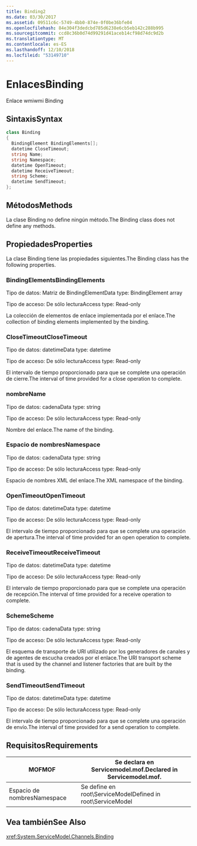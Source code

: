 ```yaml
---
title: Binding2
ms.date: 03/30/2017
ms.assetid: 09511c6c-5749-4bb0-874e-0f0be36bfe04
ms.openlocfilehash: 84e304f3dedcbd785d6238e6cb5eb142c288b995
ms.sourcegitcommit: ccd8c36b0d74d99291d41aceb14cf98d74dc9d2b
ms.translationtype: MT
ms.contentlocale: es-ES
ms.lasthandoff: 12/10/2018
ms.locfileid: "53149710"
---
```

# <a name="binding"></a><span data-ttu-id="6c358-102">Enlaces</span><span class="sxs-lookup"><span data-stu-id="6c358-102">Binding</span></span>
<span data-ttu-id="6c358-103">Enlace wmi</span><span class="sxs-lookup"><span data-stu-id="6c358-103">wmi Binding</span></span>  
  
## <a name="syntax"></a><span data-ttu-id="6c358-104">Sintaxis</span><span class="sxs-lookup"><span data-stu-id="6c358-104">Syntax</span></span>  
  
```csharp
class Binding  
{  
  BindingElement BindingElements[];  
  datetime CloseTimeout;  
  string Name;  
  string Namespace;  
  datetime OpenTimeout;  
  datetime ReceiveTimeout;  
  string Scheme;  
  datetime SendTimeout;  
};  
```  
  
## <a name="methods"></a><span data-ttu-id="6c358-105">Métodos</span><span class="sxs-lookup"><span data-stu-id="6c358-105">Methods</span></span>  
 <span data-ttu-id="6c358-106">La clase Binding no define ningún método.</span><span class="sxs-lookup"><span data-stu-id="6c358-106">The Binding class does not define any methods.</span></span>  
  
## <a name="properties"></a><span data-ttu-id="6c358-107">Propiedades</span><span class="sxs-lookup"><span data-stu-id="6c358-107">Properties</span></span>  
 <span data-ttu-id="6c358-108">La clase Binding tiene las propiedades siguientes.</span><span class="sxs-lookup"><span data-stu-id="6c358-108">The Binding class has the following properties.</span></span>  
  
### <a name="bindingelements"></a><span data-ttu-id="6c358-109">BindingElements</span><span class="sxs-lookup"><span data-stu-id="6c358-109">BindingElements</span></span>  
 <span data-ttu-id="6c358-110">Tipo de datos: Matriz de BindingElement</span><span class="sxs-lookup"><span data-stu-id="6c358-110">Data type: BindingElement array</span></span>  
  
 <span data-ttu-id="6c358-111">Tipo de acceso: De sólo lectura</span><span class="sxs-lookup"><span data-stu-id="6c358-111">Access type: Read-only</span></span>  
  
 <span data-ttu-id="6c358-112">La colección de elementos de enlace implementada por el enlace.</span><span class="sxs-lookup"><span data-stu-id="6c358-112">The collection of binding elements implemented by the binding.</span></span>  
  
### <a name="closetimeout"></a><span data-ttu-id="6c358-113">CloseTimeout</span><span class="sxs-lookup"><span data-stu-id="6c358-113">CloseTimeout</span></span>  
 <span data-ttu-id="6c358-114">Tipo de datos: datetime</span><span class="sxs-lookup"><span data-stu-id="6c358-114">Data type: datetime</span></span>  
  
 <span data-ttu-id="6c358-115">Tipo de acceso: De sólo lectura</span><span class="sxs-lookup"><span data-stu-id="6c358-115">Access type: Read-only</span></span>  
  
 <span data-ttu-id="6c358-116">El intervalo de tiempo proporcionado para que se complete una operación de cierre.</span><span class="sxs-lookup"><span data-stu-id="6c358-116">The interval of time provided for a close operation to complete.</span></span>  
  
### <a name="name"></a><span data-ttu-id="6c358-117">nombre</span><span class="sxs-lookup"><span data-stu-id="6c358-117">Name</span></span>  
 <span data-ttu-id="6c358-118">Tipo de datos: cadena</span><span class="sxs-lookup"><span data-stu-id="6c358-118">Data type: string</span></span>  
  
 <span data-ttu-id="6c358-119">Tipo de acceso: De sólo lectura</span><span class="sxs-lookup"><span data-stu-id="6c358-119">Access type: Read-only</span></span>  
  
 <span data-ttu-id="6c358-120">Nombre del enlace.</span><span class="sxs-lookup"><span data-stu-id="6c358-120">The name of the binding.</span></span>  
  
### <a name="namespace"></a><span data-ttu-id="6c358-121">Espacio de nombres</span><span class="sxs-lookup"><span data-stu-id="6c358-121">Namespace</span></span>  
 <span data-ttu-id="6c358-122">Tipo de datos: cadena</span><span class="sxs-lookup"><span data-stu-id="6c358-122">Data type: string</span></span>  
  
 <span data-ttu-id="6c358-123">Tipo de acceso: De sólo lectura</span><span class="sxs-lookup"><span data-stu-id="6c358-123">Access type: Read-only</span></span>  
  
 <span data-ttu-id="6c358-124">Espacio de nombres XML del enlace.</span><span class="sxs-lookup"><span data-stu-id="6c358-124">The XML namespace of the binding.</span></span>  
  
### <a name="opentimeout"></a><span data-ttu-id="6c358-125">OpenTimeout</span><span class="sxs-lookup"><span data-stu-id="6c358-125">OpenTimeout</span></span>  
 <span data-ttu-id="6c358-126">Tipo de datos: datetime</span><span class="sxs-lookup"><span data-stu-id="6c358-126">Data type: datetime</span></span>  
  
 <span data-ttu-id="6c358-127">Tipo de acceso: De sólo lectura</span><span class="sxs-lookup"><span data-stu-id="6c358-127">Access type: Read-only</span></span>  
  
 <span data-ttu-id="6c358-128">El intervalo de tiempo proporcionado para que se complete una operación de apertura.</span><span class="sxs-lookup"><span data-stu-id="6c358-128">The interval of time provided for an open operation to complete.</span></span>  
  
### <a name="receivetimeout"></a><span data-ttu-id="6c358-129">ReceiveTimeout</span><span class="sxs-lookup"><span data-stu-id="6c358-129">ReceiveTimeout</span></span>  
 <span data-ttu-id="6c358-130">Tipo de datos: datetime</span><span class="sxs-lookup"><span data-stu-id="6c358-130">Data type: datetime</span></span>  
  
 <span data-ttu-id="6c358-131">Tipo de acceso: De sólo lectura</span><span class="sxs-lookup"><span data-stu-id="6c358-131">Access type: Read-only</span></span>  
  
 <span data-ttu-id="6c358-132">El intervalo de tiempo proporcionado para que se complete una operación de recepción.</span><span class="sxs-lookup"><span data-stu-id="6c358-132">The interval of time provided for a receive operation to complete.</span></span>  
  
### <a name="scheme"></a><span data-ttu-id="6c358-133">Scheme</span><span class="sxs-lookup"><span data-stu-id="6c358-133">Scheme</span></span>  
 <span data-ttu-id="6c358-134">Tipo de datos: cadena</span><span class="sxs-lookup"><span data-stu-id="6c358-134">Data type: string</span></span>  
  
 <span data-ttu-id="6c358-135">Tipo de acceso: De sólo lectura</span><span class="sxs-lookup"><span data-stu-id="6c358-135">Access type: Read-only</span></span>  
  
 <span data-ttu-id="6c358-136">El esquema de transporte de URI utilizado por los generadores de canales y de agentes de escucha creados por el enlace.</span><span class="sxs-lookup"><span data-stu-id="6c358-136">The URI transport scheme that is used by the channel and listener factories that are built by the binding.</span></span>  
  
### <a name="sendtimeout"></a><span data-ttu-id="6c358-137">SendTimeout</span><span class="sxs-lookup"><span data-stu-id="6c358-137">SendTimeout</span></span>  
 <span data-ttu-id="6c358-138">Tipo de datos: datetime</span><span class="sxs-lookup"><span data-stu-id="6c358-138">Data type: datetime</span></span>  
  
 <span data-ttu-id="6c358-139">Tipo de acceso: De sólo lectura</span><span class="sxs-lookup"><span data-stu-id="6c358-139">Access type: Read-only</span></span>  
  
 <span data-ttu-id="6c358-140">El intervalo de tiempo proporcionado para que se complete una operación de envío.</span><span class="sxs-lookup"><span data-stu-id="6c358-140">The interval of time provided for a send operation to complete.</span></span>  
  
## <a name="requirements"></a><span data-ttu-id="6c358-141">Requisitos</span><span class="sxs-lookup"><span data-stu-id="6c358-141">Requirements</span></span>  
  
|<span data-ttu-id="6c358-142">MOF</span><span class="sxs-lookup"><span data-stu-id="6c358-142">MOF</span></span>|<span data-ttu-id="6c358-143">Se declara en Servicemodel.mof.</span><span class="sxs-lookup"><span data-stu-id="6c358-143">Declared in Servicemodel.mof.</span></span>|  
|---------|-----------------------------------|  
|<span data-ttu-id="6c358-144">Espacio de nombres</span><span class="sxs-lookup"><span data-stu-id="6c358-144">Namespace</span></span>|<span data-ttu-id="6c358-145">Se define en root\ServiceModel</span><span class="sxs-lookup"><span data-stu-id="6c358-145">Defined in root\ServiceModel</span></span>|  
  
## <a name="see-also"></a><span data-ttu-id="6c358-146">Vea también</span><span class="sxs-lookup"><span data-stu-id="6c358-146">See Also</span></span>  
 <xref:System.ServiceModel.Channels.Binding>
